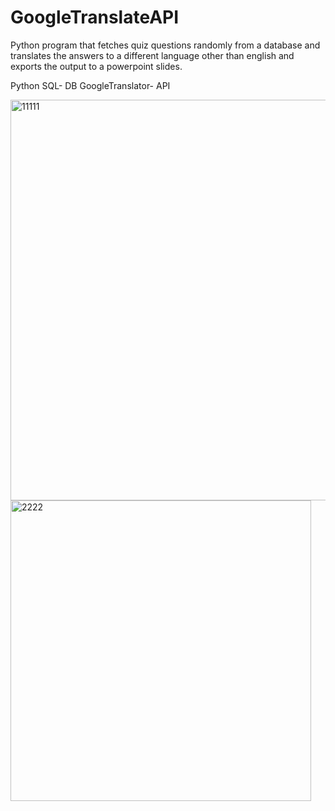# GoogleTranslateAPI
 Python program that fetches quiz questions randomly from a database and translates the answers to a different language other than english and exports the output to a powerpoint slides.  
 
 Python 
 SQL- DB
 GoogleTranslator- API
 
 
 
 <img width="641" alt="11111" src="https://github.com/Laith-Metro/GoogleTranslateAPI/assets/133614821/ee8f1cd7-dc4a-4c41-bc9f-0f8f91ed301d">


<img width="481" alt="2222" src="https://github.com/Laith-Metro/GoogleTranslateAPI/assets/133614821/a602ff98-b569-4c95-8cc3-451e7d92207b">


